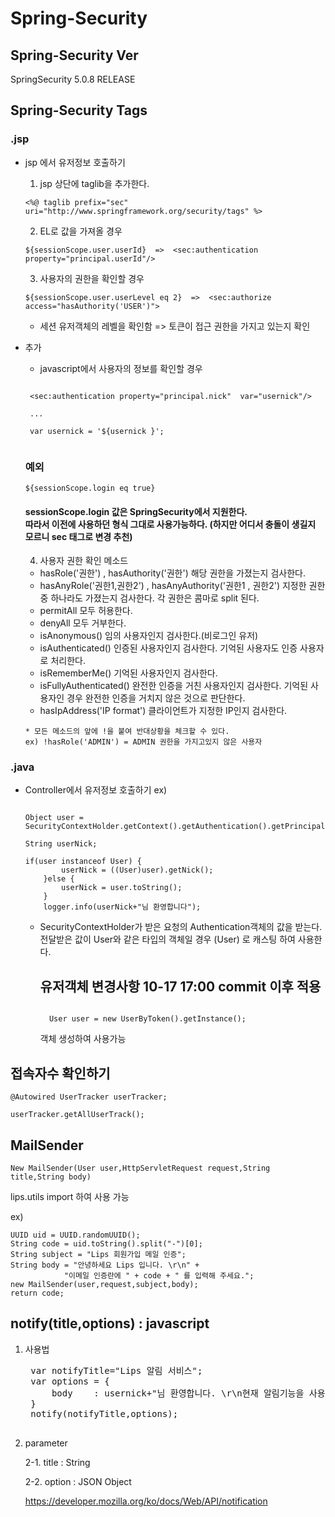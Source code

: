 # Spring-Security

## Spring-Security Ver
 SpringSecurity 5.0.8 RELEASE

## Spring-Security Tags

### .jsp
  + jsp 에서 유저정보 호출하기
    1. jsp 상단에 taglib을 추가한다.
    <pre><code><%@ taglib prefix="sec" uri="http://www.springframework.org/security/tags" %></code></pre>

    2. EL로 값을 가져올 경우
    <pre><code>${sessionScope.user.userId}  =>  &ltsec:authentication property="principal.userId"/&gt </code></pre>

    3. 사용자의 권한을 확인할 경우
    <pre><code>${sessionScope.user.userLevel eq 2}  =>  &ltsec:authorize access="hasAuthority('USER')"&gt</code></pre>
      - 세션 유저객체의 레벨을 확인함        =>      토큰이 접근 권한을 가지고 있는지 확인
 + 추가 
    * javascript에서 사용자의 정보를 확인할 경우
    <pre><code>
    &ltsec:authentication property="principal.nick"  var="usernick"/&gt
    
    ...
    
    var usernick = '${usernick }';
    </code></pre>
      <h3> 예외</h3>
    <pre><code>${sessionScope.login eq true}</code></pre>
    <h4>
    sessionScope.login 값은 SpringSecurity에서 지원한다.<br>
    따라서 이전에 사용하던 형식 그대로 사용가능하다.
    (하지만 어디서 충돌이 생길지 모르니 sec 태그로 변경 추천)<br>
    </h4>

    4. 사용자 권한 확인 메소드
      - hasRole('권한') , hasAuthority('권한')
        해당 권한을 가졌는지 검사한다.
      - hasAnyRole('권한1,권한2') , hasAnyAuthority('권한1 , 권한2')
        지정한 권한 중 하나라도 가졌는지 검사한다. 각 권한은 콤마로 split 된다.
      - permitAll
        모두 허용한다.
      - denyAll
        모두 거부한다.
      - isAnonymous()
        임의 사용자인지 검사한다.(비로그인 유저)
      - isAuthenticated()
        인증된 사용자인지 검사한다. 기억된 사용자도 인증 사용자로 처리한다.
      - isRememberMe()
        기억된 사용자인지 검사한다.
      - isFullyAuthenticated()
        완전한 인증을 거친 사용자인지 검사한다. 기억된 사용자인 경우 완전한 인증을 거치지 않은 것으로 판단한다.
      - hasIpAddress('IP format')
        클라이언트가 지정한 IP인지 검사한다.

       * 모든 메소드의 앞에 !을 붙여 반대상황을 체크할 수 있다.
       ex) !hasRole('ADMIN') = ADMIN 권한을 가지고있지 않은 사용자

### .java
  + Controller에서 유저정보 호출하기
    ex)
    <pre><code>
    Object user = SecurityContextHolder.getContext().getAuthentication().getPrincipal();

	String userNick;

    if(user instanceof User) {
			userNick = ((User)user).getNick();
		}else {
			userNick = user.toString();
		}
		logger.info(userNick+"님 환영합니다");
    </code></pre>
    - SecurityContextHolder가 받은 요청의 Authentication객체의 값을 받는다.
      전달받은 값이 User와 같은 타입의 객체일 경우 (User) 로 캐스팅 하여 사용한다.
      
      <h2>유저객체 변경사항 10-17 17:00 commit 이후 적용</h2>
      <pre><code>
      	User user = new UserByToken().getInstance();
      </code></pre>
      
      객체 생성하여 사용가능
      
## 접속자수 확인하기

	@Autowired UserTracker userTracker;
	
	userTracker.getAllUserTrack();
	
## MailSender
	New MailSender(User user,HttpServletRequest request,String title,String body)
	
lips.utils import 하여 사용 가능

ex)

	UUID uid = UUID.randomUUID();
	String code = uid.toString().split("-")[0];
	String subject = "Lips 회원가입 메일 인증";
	String body = "안녕하세요 Lips 입니다. \r\n" +
				"이메일 인증란에 " + code + " 를 입력해 주세요.";
	new MailSender(user,request,subject,body);		
	return code;

## notify(title,options) : javascript
1. 사용법
	<pre>
	var notifyTitle="Lips 알림 서비스";
	var options = {
		body	: usernick+"님 환영합니다. \r\n현재 알림기능을 사용 중 입니다."
	}
	notify(notifyTitle,options);
	</code></pre>
2. parameter

	2-1. title : String
	
	2-2. option : JSON Object
	
	https://developer.mozilla.org/ko/docs/Web/API/notification
